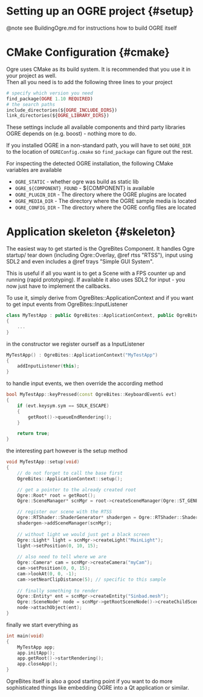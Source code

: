 # Setting up an OGRE project {#setup}
@note see BuildingOgre.md for instructions how to build OGRE itself
# CMake Configuration {#cmake}
Ogre uses CMake as its build system. It is recommended that you use it in your project as well.  
Then all you need is to add the following three lines to your project
```php
# specify which version you need
find_package(OGRE 1.10 REQUIRED)
# the search paths
include_directories(${OGRE_INCLUDE_DIRS})
link_directories(${OGRE_LIBRARY_DIRS})
```
These settings include all available components and third party libraries OGRE depends on (e.g. boost) - nothing more to do.

If you installed OGRE in a non-standard path, you will have to set `OGRE_DIR` to the location of `OGREConfig.cmake` so `find_package` can figure out the rest.

For inspecting the detected OGRE installation, the following CMake variables are available
* `OGRE_STATIC` - whether ogre was build as static lib
* `OGRE_${COMPONENT}_FOUND` - ${COMPONENT} is available
* `OGRE_PLUGIN_DIR` - The directory where the OGRE plugins are located
* `OGRE_MEDIA_DIR` - The directory where the OGRE sample media is located
* `OGRE_CONFIG_DIR` - The directory where the OGRE config files are located

# Application skeleton {#skeleton}
The easiest way to get started is the OgreBites Component. It handles Ogre startup/ tear down (including Ogre::Overlay, @ref rtss "RTSS"), input using SDL2 and even includes a @ref trays "Simple GUI System".

This is useful if all you want is to get a Scene with a FPS counter up and running (rapid prototyping).
If available it also uses SDL2 for input - you now just have to implement the callbacks.

To use it, simply derive from OgreBites::ApplicationContext and if you want to get input events from OgreBites::InputListener

```cpp
class MyTestApp : public OgreBites::ApplicationContext, public OgreBites::InputListener
{
    ...
}
```
in the constructor we register ourself as a InputListener
```cpp
MyTestApp() : OgreBites::ApplicationContext("MyTestApp")
{
    addInputListener(this);
}
```
to handle input events, we then override the according method
```cpp
bool MyTestApp::keyPressed(const OgreBites::KeyboardEvent& evt)
{
	if (evt.keysym.sym == SDLK_ESCAPE)
	{
		getRoot()->queueEndRendering();
	}

	return true;
}
```
the interesting part however is the setup method
```cpp
void MyTestApp::setup(void)
{
    // do not forget to call the base first
	OgreBites::ApplicationContext::setup();

    // get a pointer to the already created root
	Ogre::Root* root = getRoot();
	Ogre::SceneManager* scnMgr = root->createSceneManager(Ogre::ST_GENERIC);

    // register our scene with the RTSS
	Ogre::RTShader::ShaderGenerator* shadergen = Ogre::RTShader::ShaderGenerator::getSingletonPtr();
	shadergen->addSceneManager(scnMgr);
    
    // without light we would just get a black screen    
    Ogre::Light* light = scnMgr->createLight("MainLight");
    light->setPosition(0, 10, 15);
    
    // also need to tell where we are
    Ogre::Camera* cam = scnMgr->createCamera("myCam");
    cam->setPosition(0, 0, 15);
    cam->lookAt(0, 0, -1);
    cam->setNearClipDistance(5); // specific to this sample
    
    // finally something to render
    Ogre::Entity* ent = scnMgr->createEntity("Sinbad.mesh");
    Ogre::SceneNode* node = scnMgr->getRootSceneNode()->createChildSceneNode();
    node->attachObject(ent);
}
```
finally we start everything as
```cpp
int main(void)
{
	MyTestApp app;
	app.initApp();
	app.getRoot()->startRendering();
	app.closeApp();
}
```
OgreBites itself is also a good starting point if you want to do more sophisticated things like embedding OGRE into a Qt application or similar.

